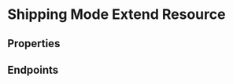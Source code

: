 # Shipping Mode Extend Resource

## Properties

<ResourceProperties :resource="'shipping_mode_extend'" :lang="'en'"/>

## Endpoints

[//]: <> (GET ENDPOINT)
<ResourceEndpoint :resource="'shipping_mode_extend'" :endpoint="'get'" :lang="'en'">

<template v-slot:responseJSON>

<<< @/docs/fixtures/api/shipping_mode_extend/response/json/get_id.json

</template>

<template v-slot:responseXML>

<<< @/docs/fixtures/api/shipping_mode_extend/response/xml/get_id.xml

</template>

</ResourceEndpoint>

[//]: <> (GETCOLLECTION ENDPOINT)
<ResourceEndpoint :resource="'shipping_mode_extend'" :endpoint="'getCollection'" :lang="'en'">

<template v-slot:responseJSON>

<<< @/docs/fixtures/api/shipping_mode_extend/response/json/get_page.json

</template>

<template v-slot:responseXML>

<<< @/docs/fixtures/api/shipping_mode_extend/response/xml/get_page.xml

</template>

</ResourceEndpoint>

[//]: <> (POST ENDPOINT)
<ResourceEndpoint :resource="'shipping_mode_extend'" :endpoint="'post'" :lang="'en'">

<template v-slot:request>

<<< @/docs/fixtures/api/shipping_mode_extend/request/post.json

</template>

<template v-slot:responseJSON>

<<< @/docs/fixtures/api/shipping_mode_extend/response/json/get_id.json

</template>

<template v-slot:responseXML>

<<< @/docs/fixtures/api/shipping_mode_extend/response/xml/get_id.xml

</template>

</ResourceEndpoint>

[//]: <> (PUT ENDPOINT)
<ResourceEndpoint :resource="'shipping_mode_extend'" :endpoint="'put'" :lang="'en'">

<template v-slot:request>

<<< @/docs/fixtures/api/shipping_mode_extend/request/put.json

</template>

<template v-slot:responseJSON>

<<< @/docs/fixtures/api/shipping_mode_extend/response/json/get_id.json

</template>

<template v-slot:responseXML>

<<< @/docs/fixtures/api/shipping_mode_extend/response/xml/get_id.xml

</template>

</ResourceEndpoint>

[//]: <> (DELETE ENDPOINT)
<ResourceEndpoint :resource="'shipping_mode_extend'" :endpoint="'delete'" :lang="'en'"/>

